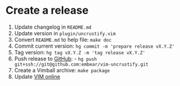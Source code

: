 # Create a release

  1. Update changelog in `README.md`
  2. Update version in `plugin/uncrustify.vim`
  3. Convert `README.md` to help file: `make doc`
  4. Commit current version: `hg commit -m 'prepare release vX.Y.Z'`
  5. Tag version: `hg tag vX.Y.Z -m 'tag release vX.Y.Z'`
  6. Push release to [GitHub]:
    - `hg push git+ssh://git@github.com:embear/vim-uncrustify.git`
  7. Create a Vimball archive: `make package`
  8. Update [VIM online]

[GitHub]: https://github.com/embear/vim-uncrustify
[VIM online]: http://www.vim.org/scripts/script.php?script_id=5684
